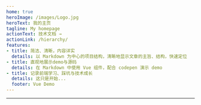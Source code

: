 ```yaml
---
home: true
heroImage: /images/Logo.jpg
heroText: 我的主页
tagline: My homepage
actionText: 技术文档 →
actionLink: /hierarchy/
features:
- title: 简洁、清晰，内容详实
  details: 以 Markdown 为中心的项目结构，清晰地显示文章的主旨、结构，快速定位
- title: 直观地展示demo与源码
  details: 在 Markdown 中使用 Vue 组件，配合 codepen 演示 demo
- title: 记录前端学习、踩坑与技术成长
  details: 这只是开始...
  footer: Vue Demo
---
```


<Vssue title="First Issue"/>

---
